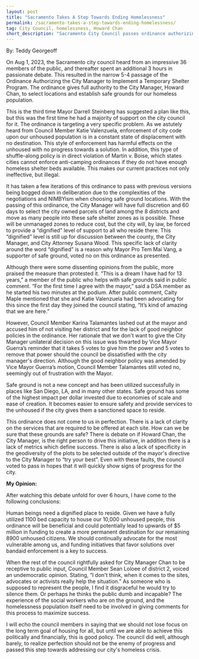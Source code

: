 ```yaml
---
layout: post
title: "Sacramento Takes A Step Towards Ending Homelessness"
permalink: /sacramento-takes-a-step-towards-ending-homelessness/
tag: City Council, homelessness, Howard Chan
short_description: "Sacramento City Council passes ordinance authorizing City Manager to manage homeless locations"
---
```


By: Teddy Georgeoff

On Aug 1, 2023, the Sacramento city council heard from an impressive 36 members of the public, and thereafter spent an additional 3 hours in passionate debate. This resulted in the narrow 5-4 passage of the Ordinance Authorizing the City Manager to Implement a Temporary Shelter Program. The ordinance gives full authority to the City Manager, Howard Chan, to select locations and establish safe grounds for our homeless population. 

This is the third time Mayor Darrell Steinberg has suggested a plan like this, but this was the first time he had a majority of support on the city council for it. The ordinance is targeting a very specific problem. As we astutely heard from Council Member Katie Valenzuela, enforcement of city code upon our unhoused population is in a constant state of displacement with no destination. This style of enforcement has harmful effects on the unhoused with no progress towards a solution. In addition, this type of shuffle-along policy is in direct violation of Martin v. Boise, which states cities cannot enforce anti-camping ordinances if they do not have enough homeless shelter beds available. This makes our current practices not only ineffective, but illegal.

It has taken a few iterations of this ordinance to pass with previous versions being bogged down in deliberation due to the complexities of the negotiations and NIMBYism when choosing safe ground locations. With the passing of this ordinance, the City Manager will have full discretion and 60 days to select the city owned parcels of land among the 8 districts and move as many people into these safe shelter zones as is possible. These will be unmanaged zones to reduce cost, but the city will, by law, be forced to provide a “dignified” level of support to all who reside there. This “dignified” level is still up for discussion between the county, the City Manager, and City Attorney Susana Wood. This specific lack of clarity around the word “dignified” is a reason why Mayor Pro Tem Mai Vang, a supporter of safe ground, voted no on this ordinance as presented.

Although there were some dissenting opinions from the public, more praised the measure than protested it. “This is a dream I have had for 13 years,” a member of the public who helps with safe grounds said in public comment. “For the first time I agree with the mayor,” said a DSA member as he started his two minutes at the podium. After public comment, Caity Maple mentioned that she and Katie Valenzuela had been advocating for this since the first day they joined the council stating, “It’s kind of amazing that we are here.”

However, Council Member Karina Talamantes lashed out at the mayor and accused him of not visiting her district and for the lack of good neighbor policies in the ordinance. Her rationale that we don't want to give the City Manager unilateral decision on this issue was thwarted by Vice Mayor Guerra’s reminder that it takes 5 votes to give him the power and 5 votes to remove that power should the council be dissatisfied with the city manager's direction. Although the good neighbor policy was amended by Vice Mayor Guerra’s motion, Council Member Talamantes still voted no, seemingly out of frustration with the Mayor.

Safe ground is not a new concept and has been utilized successfully in places like San Diego, LA, and in many other states. Safe ground has some of the highest impact per dollar invested due to economies of scale and ease of creation. It becomes easier to ensure safety and provide services to the unhoused if the city gives them a sanctioned space to reside. 

This ordinance does not come to us in perfection. There is a lack of clarity on the services that are required to be offered at each site. How can we be sure that these grounds are safe? There is debate on if Howard Chan, the City Manager, is the right person to drive this initiative, in addition there is a lack of metrics which define success. There is also a lack of specificity in the geodiversity of the plots to be selected outside of the mayor's directive to the City Manager to “try your best”. Even with these faults, the council voted to pass in hopes that it will quickly show signs of progress for the city.


**My Opinion:**

After watching this debate unfold for over 6 hours, I have come to the following conclusions:

Human beings need a dignified place to reside. Given we have a fully utilized 1100 bed capacity to house our 10,000 unhoused people, this ordinance will be beneficial and could potentially lead to upwards of $5 million in funding to create a more permanent destination for our remaining 8900 unhoused citizens. We should continually advocate for the most vulnerable among us, and funding initiatives that favor solutions over bandaid enforcement is a key to success.

When the rest of the council rightfully asked for City Manager Chan to be receptive to public input, Council Member Sean Loloee of district 2, voiced an undemocratic opinion. Stating, “I don't think, when it comes to the sites, advocates or activists really help the situation.” As someone who is supposed to represent the people, I find it disgraceful he would try to silence them. Or perhaps he thinks the public dumb and incapable? The experience of the social workers who are on the ground, and the homelessness population itself need to be involved in giving comments for this process to maximize success. 

I will echo the council members in saying that we should not lose focus on the long term goal of housing for all, but until we are able to achieve this politically and financially, this is good policy. The council did well, although barely, to realize perfection should not be the enemy of progress and passed this step towards addressing our city's homeless crisis. 
